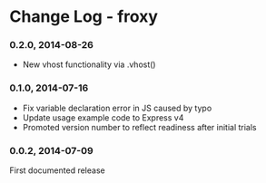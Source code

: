 # Change Log - froxy

### 0.2.0, 2014-08-26
* New vhost functionality via .vhost()

### 0.1.0, 2014-07-16
* Fix variable declaration error in JS caused by typo
* Update usage example code to Express v4
* Promoted version number to reflect readiness after initial trials

### 0.0.2, 2014-07-09
First documented release